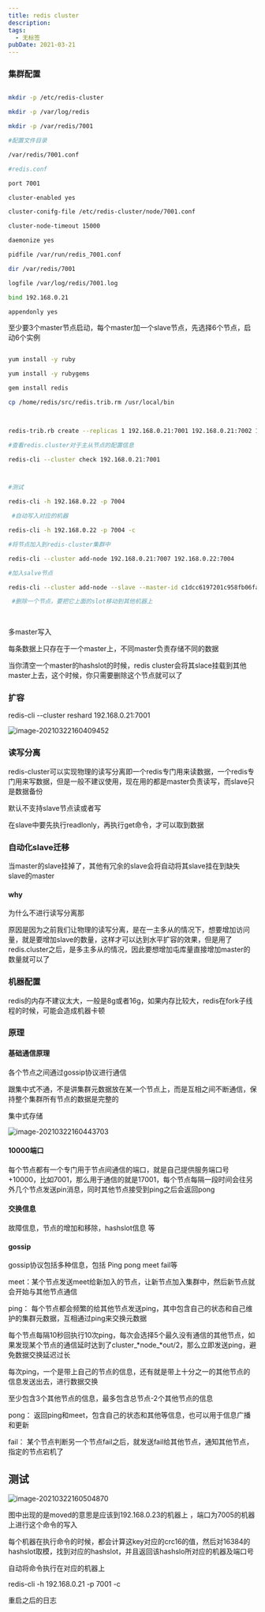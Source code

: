 ```yaml
---
title: redis cluster
description: 
tags:
  - 无标签
pubDate: 2021-03-21
---
```



### 集群配置



<!-- more -->



```bash

mkdir -p /etc/redis-cluster

mkdir -p /var/log/redis

mkdir -p /var/redis/7001

#配置文件目录

/var/redis/7001.conf

#redis.conf

port 7001

cluster-enabled yes

cluster-conifg-file /etc/redis-cluster/node/7001.conf

cluster-node-timeout 15000

daemonize yes

pidfile /var/run/redis_7001.conf

dir /var/redis/7001

logfile /var/log/redis/7001.log

bind 192.168.0.21

appendonly yes 

```



至少要3个master节点启动，每个master加一个slave节点，先选择6个节点，启动6个实例



```bash

yum install -y ruby

yum install -y rubygems

gem install redis

cp /home/redis/src/redis.trib.rm /usr/local/bin

 

redis-trib.rb create --replicas 1 192.168.0.21:7001 192.168.0.21:7002 192.168.0.22:7003 192.168.0.22:7004 192.168.0.23:7005 192.168.0.23:7006

#查看redis.cluster对于主从节点的配置信息

redis-cli --cluster check 192.168.0.21:7001



#测试

redis-cli -h 192.168.0.22 -p 7004

 #自动写入对应的机器

redis-cli -h 192.168.0.22 -p 7004 -c

#将节点加入到redis-cluster集群中

redis-cli --cluster add-node 192.168.0.21:7007 192.168.0.22:7004

#加入salve节点

redis-cli --cluster add-node --slave --master-id c1dcc6197201c958fb06fa7737190e4209dc2171 192.168.0.22:7008 192.168.0.22:7004

 #删除一个节点，要把它上面的slot移动到其他机器上

  

```



多master写入



每条数据上只存在于一个master上，不同master负责存储不同的数据



当你清空一个master的hashslot的时候，redis cluster会将其slace挂载到其他master上去，这个时候，你只需要删除这个节点就可以了



### 扩容



redis-cli --cluster reshard 192.168.0.21:7001



![image-20210322160409452](https://gitee.com/flow_disaster/blog-map-bed/raw/master/img/image-20210322160409452.png)



### 读写分离



redis-cluster可以实现物理的读写分离即一个redis专门用来读数据，一个redis专门用来写数据，但是一般不建议使用，现在用的都是master负责读写，而slave只是数据备份



默认不支持slave节点读或者写



在slave中要先执行readlonly，再执行get命令，才可以取到数据



### 自动化slave迁移



当master的slave挂掉了，其他有冗余的slave会将自动将其slave挂在到缺失slave的master



#### why



为什么不进行读写分离那



原因是因为之前我们让物理的读写分离，是在一主多从的情况下，想要增加访问量，就是要增加slave的数量，这样才可以达到水平扩容的效果，但是用了redis.cluster之后，是多主多从的情况，因此要想增加屯库量直接增加master的数量就可以了



### 机器配置



redis的内存不建议太大，一般是8g或者16g，如果内存比较大，redis在fork子线程的时候，可能会造成机器卡顿



### 原理



#### 基础通信原理



各个节点之间通过gossip协议进行通信



跟集中式不通，不是讲集群元数据放在某一个节点上，而是互相之间不断通信，保持整个集群所有节点的数据是完整的



集中式存储



![image-20210322160443703](https://gitee.com/flow_disaster/blog-map-bed/raw/master/img/image-20210322160443703.png)



#### 10000端口



每个节点都有一个专门用于节点间通信的端口，就是自己提供服务端口号+10000，比如7001，那么用于通信的就是17001，每个节点每隔一段时间会往另外几个节点发送pin消息，同时其他节点接受到ping之后会返回pong



#### 交换信息



故障信息，节点的增加和移除，hashslot信息 等



#### gossip



gossip协议包括多种信息，包括 Ping pong meet fail等



meet：某个节点发送meet给新加入的节点，让新节点加入集群中，然后新节点就会开始与其他节点通信



ping： 每个节点都会频繁的给其他节点发送ping，其中包含自己的状态和自己维护的集群元数据，互相通过ping来交换元数据



每个节点每隔10秒回执行10次ping，每次会选择5个最久没有通信的其他节点，如果发现某个节点的通信延时达到了cluster_*node_*out/2，那么立即发送ping，避免数据交换延迟过长



每次ping，一个是带上自己的节点的信息，还有就是带上十分之一的其他节点的信息发送出去，进行数据交换



至少包含3个其他节点的信息，最多包含总节点-2个其他节点的信息



pong： 返回ping和meet，包含自己的状态和其他等信息，也可以用于信息广播和更新



fail： 某个节点判断另一个节点fail之后，就发送fail给其他节点，通知其他节点，指定的节点宕机了



## 测试



![image-20210322160504870](https://gitee.com/flow_disaster/blog-map-bed/raw/master/img/image-20210322160504870.png)



图中出现的是moved的意思是应该到192.168.0.23的机器上 ，端口为7005的机器上进行这个命令的写入



每个机器在执行命令的时候，都会计算这key对应的crc16的值，然后对16384的hashslot取模，找到对应的hashslot，并且返回该hashslo所对应的机器及端口号



自动将命令执行在对应的机器上



redis-cli -h 192.168.0.21 -p 7001 -c



重启之后的日志